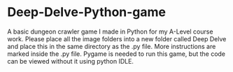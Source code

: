 # Deep-Delve-Python-game
A basic dungeon crawler game I made in Python for my A-Level course work.
Please place all the image folders into a new folder called Deep Delve and place this in the same directory as the .py file.
More instructions are marked inside the .py file.
Pygame is needed to run this game, but the code can be viewed without it using python IDLE.
